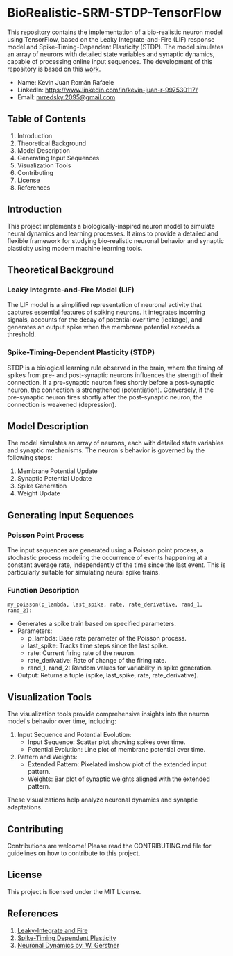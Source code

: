 # BioRealistic-SRM-STDP-TensorFlow
This repository contains the implementation of a bio-realistic neuron model using TensorFlow, based on the Leaky Integrate-and-Fire (LIF) response model and Spike-Timing-Dependent Plasticity (STDP). The model simulates an array of neurons with detailed state variables and synaptic dynamics, capable of processing online input sequences. The development of this repository is based on this [work](https://journals.plos.org/plosone/article?id=10.1371/journal.pone.0001377).

- Name: Kevin Juan Román Rafaele
- LinkedIn: https://www.linkedin.com/in/kevin-juan-r-997530117/
- Email: mrredsky.2095@gmail.com

## Table of Contents
1. Introduction
2. Theoretical Background
3. Model Description
4. Generating Input Sequences
5. Visualization Tools
6. Contributing
7. License
8. References

## Introduction
This project implements a biologically-inspired neuron model to simulate neural dynamics and learning processes. It aims to provide a detailed and flexible framework for studying bio-realistic neuronal behavior and synaptic plasticity using modern machine learning tools.

## Theoretical Background
### Leaky Integrate-and-Fire Model (LIF)
The LIF model is a simplified representation of neuronal activity that captures essential features of spiking neurons. It integrates incoming signals, accounts for the decay of potential over time (leakage), and generates an output spike when the membrane potential exceeds a threshold.

### Spike-Timing-Dependent Plasticity (STDP)
STDP is a biological learning rule observed in the brain, where the timing of spikes from pre- and post-synaptic neurons influences the strength of their connection. If a pre-synaptic neuron fires shortly before a post-synaptic neuron, the connection is strengthened (potentiation). Conversely, if the pre-synaptic neuron fires shortly after the post-synaptic neuron, the connection is weakened (depression).

## Model Description
The model simulates an array of neurons, each with detailed state variables and synaptic mechanisms. The neuron's behavior is governed by the following steps:

1. Membrane Potential Update
2. Synaptic Potential Update
3. Spike Generation
4. Weight Update

## Generating Input Sequences
### Poisson Point Process
The input sequences are generated using a Poisson point process, a stochastic process modeling the occurrence of events happening at a constant average rate, independently of the time since the last event. This is particularly suitable for simulating neural spike trains.

### Function Description
```
my_poisson(p_lambda, last_spike, rate, rate_derivative, rand_1, rand_2):
```
- Generates a spike train based on specified parameters.
- Parameters:
  - p_lambda: Base rate parameter of the Poisson process.
  - last_spike: Tracks time steps since the last spike.
  - rate: Current firing rate of the neuron.
  - rate_derivative: Rate of change of the firing rate.
  - rand_1, rand_2: Random values for variability in spike generation.
- Output: Returns a tuple (spike, last_spike, rate, rate_derivative).

## Visualization Tools
The visualization tools provide comprehensive insights into the neuron model's behavior over time, including:
1. Input Sequence and Potential Evolution:
   - Input Sequence: Scatter plot showing spikes over time.
   - Potential Evolution: Line plot of membrane potential over time.
2. Pattern and Weights:
   - Extended Pattern: Pixelated imshow plot of the extended input pattern.
   - Weights: Bar plot of synaptic weights aligned with the extended pattern.

These visualizations help analyze neuronal dynamics and synaptic adaptations.

## Contributing
Contributions are welcome! Please read the CONTRIBUTING.md file for guidelines on how to contribute to this project.

## License
This project is licensed under the MIT License.

## References
1. [Leaky-Integrate and Fire](https://en.wikipedia.org/wiki/Biological_neuron_model#Leaky_integrate-and-fire)
2. [Spike-Timing Dependent Plasticity](https://en.wikipedia.org/wiki/Spike-timing-dependent_plasticity)
3. [Neuronal Dynamics by. W. Gerstner](https://neuronaldynamics.epfl.ch/online/index.html)
